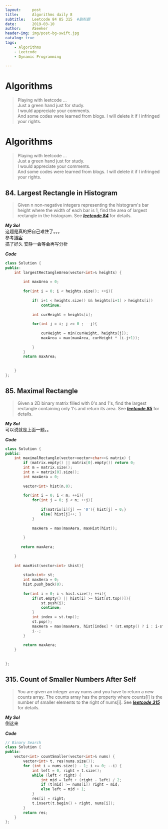```yaml
---
layout:     post
title:      Algorithms daily 8
subtitle:   Leetcode 84 85 315  #副标题
date:       2019-03-10
author:     ASeeker
header-img: img/post-bg-swift.jpg
catalog: true
tags:
    - Algorithms
    - Leetcode
    - Dynamic Programming
    
---
```


#  Algorithms

>Playing with leetcode ...  
>Just a green hand just for study.   
I would appreciate your comments.   
And some codes were learned from blogs. I will delete it if I infringed your rights.  


#  Algorithms

>Playing with leetcode ...  
>Just a green hand just for study.   
I would appreciate your comments.   
And some codes were learned from blogs. I will delete it if I infringed your rights.  

## 84. Largest Rectangle in Histogram
>Given n non-negative integers representing the histogram's bar height where the width of each bar is 1, find the area of largest rectangle in the histogram.
>See [***leetcode 84***][] for details. 

[***leetcode 84***]:https://leetcode.com/problems/largest-rectangle-in-histogram/

***My Sol***  
这题是真的把自己难住了。。。  
参考[博客][]  
搞了好久 安静一会等会再写分析

[博客]:http://www.cnblogs.com/grandyang/p/4322653.html

***Code***

```cpp
class Solution {
public:
    int largestRectangleArea(vector<int>& heights) {
        
        int maxArea = 0;
        
        for(int i = 0; i < heights.size(); ++i){
            
            if( i+1 < heights.size() && heights[i+1] > heights[i])
                continue;
            
            int curHeight = heights[i];
            
            for(int j = i; j >= 0 ; --j){
                
                curHeight = min(curHeight, heights[j]);
                maxArea = max(maxArea, curHeight * (i-j+1));
                
            }
        }
        return maxArea;
        
        
    }
};
```

## 85. Maximal Rectangle
>Given a 2D binary matrix filled with 0's and 1's, find the largest rectangle containing only 1's and return its area.
>See [***leetcode 85***][] for details. 

[***leetcode 85***]: https://leetcode.com/problems/maximal-rectangle/

***My Sol***  
可以说就是上面一题。。

***Code***

```cpp
class Solution {
public:
    int maximalRectangle(vector<vector<char>>& matrix) {
        if (matrix.empty() || matrix[0].empty()) return 0;
        int m = matrix.size();
        int n = matrix[0].size();
        int maxAera = 0;
        
        vector<int> hist(n,0);
        
        for(int i = 0; i < m; ++i){
            for(int j = 0; j < n; ++j){
                
                if(matrix[i][j] == '0'){ hist[j] = 0;}
                else{ hist[j]++; }
            }
            
            maxAera = max(maxAera, maxHist(hist));
            
        }
            
       return maxAera; 
        
    }
    
    int maxHist(vector<int> &hist){
        
        stack<int> st;
        int maxAera = 0;
        hist.push_back(0);
        
        for(int i = 0; i < hist.size(); ++i){
            if(st.empty() || hist[i] >= hist[st.top()]){
                st.push(i);
                continue;
            }
            int index = st.top();
            st.pop();
            maxAera = max(maxAera, hist[index] * (st.empty() ? i : i-st.top()-1 ));
            i--; 
        }
         
        return maxAera;
    }
    
    
};
```

## 315. Count of Smaller Numbers After Self
>You are given an integer array nums and you have to return a new counts array. The counts array has the property where counts[i] is the number of smaller elements to the right of nums[i].
>See [***leetcode 315***][] for details. 

[***leetcode 315***]: https://leetcode.com/problems/count-of-smaller-numbers-after-self/

***My Sol***  
倒这来

***Code***


```cpp
// Binary Search
class Solution {
public:
    vector<int> countSmaller(vector<int>& nums) {
        vector<int> t, res(nums.size());
        for (int i = nums.size() - 1; i >= 0; --i) {
            int left = 0, right = t.size();
            while (left < right) {
                int mid = left + (right - left) / 2;
                if (t[mid] >= nums[i]) right = mid;
                else left = mid + 1;
            }
            res[i] = right;
            t.insert(t.begin() + right, nums[i]);
        }
        return res;
    }
};
```